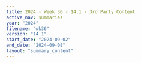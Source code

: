 ```yaml
---
title: 2024 - Week 36 - 14.1 - 3rd Party Content
active_nav: summaries
year: "2024"
filename: "wk36"
version: "14.1"
start_date: "2024-09-02"
end_date: "2024-09-08"
layout: "summary_content"
---
```

